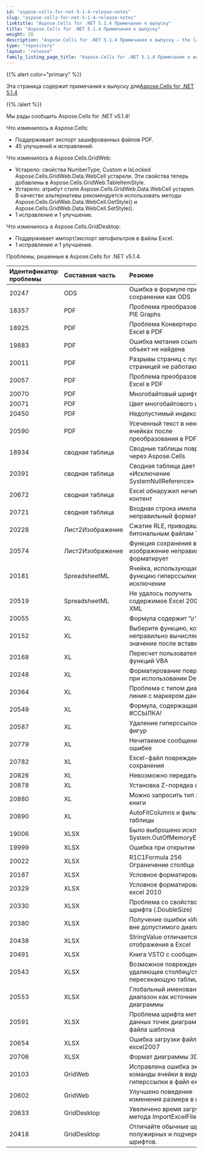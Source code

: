 ```yaml
---
id: "aspose-cells-for-net-5-1-4-release-notes"
slug: "aspose-cells-for-net-5-1-4-release-notes"
linktitle: "Aspose.Cells for .NET 5.1.4 Примечания к выпуску"
title: "Aspose.Cells for .NET 5.1.4 Примечания к выпуску"
weight: 20
description: "Aspose.Cells for .NET 5.1.4 Примечания к выпуску – the latest updates and fixes."
type: "repository"
layout: "release"
family_listing_page_title: "Aspose.Cells for .NET 5.1.4 Примечания к выпуску"
---
```

{{% alert color="primary" %}} 

 Эта страница содержит примечания к выпуску для[Aspose.Cells for .NET 5.1.4](https://releases.aspose.com/cells/net/new-releases/aspose.cells-for-.net-5.1.4/)

{{% /alert %}} 

 Мы рады сообщить Aspose.Cells for .NET v5.1.4!

 Что изменилось в Aspose.Cells:

- Поддерживает экспорт зашифрованных файлов PDF.
- 45 улучшений и исправлений.

 Что изменилось в Aspose.Cells.GridWeb:

- Устарело: свойства NumberType, Custom и IsLocked Aspose.Cells.GridWeb.Data.WebCell устарели. Эти свойства теперь добавлены в Aspose.Cells.GridWeb.TableItemStyle.
- Устарело: атрибут стиля Aspose.Cells.GridWeb.Data.WebCell устарел. В качестве альтернативы рекомендуется использовать методы Aspose.Cells.GridWeb.Data.WebCell.GetStyle() и Aspose.Cells.GridWeb.Data.WebCell.SetStyle().
- 1 исправление и 1 улучшение.



 Что изменилось в Aspose.Cells.GridDesktop:

- Поддерживает импорт/экспорт автофильтров в файлы Excel.
- 1 исправление и 1 улучшение.

 Проблемы, решенные в Aspose.Cells for .NET v5.1.4.

|**Идентификатор проблемы** |**Составная часть** |**Резюме** |
|:- |:- |:- |
|20247 |ODS | Ошибка в формуле при сохранении как ODS|
|18357 | PDF| Проблема преобразования в PIE Graphs|
|18925 | PDF| Проблема Конвертировать Excel в PDF|
|19883 | PDF| Ошибка метания ссылки на объект не найдена|
|20011 | PDF| Разрывы страниц с пустой страницей не работают|
|20057 | PDF| Проблема преобразования Excel в PDF|
|20070 | PDF| Многобайтовый шрифт|
|20071 | PDF| Цвет многобайтового шрифта|
|20450 | PDF| Недопустимый индекс строки|
|20590 | PDF| Усеченный текст в некоторых ячейках после преобразования в PDF|
|18934 | сводная таблица| Сводные таблицы повреждены через Aspose.Cells|
|20391 | сводная таблица|Сводная таблица дает «Исключение SystemNullReference»|
|20672 | сводная таблица| Excel обнаружил нечитаемый контент|
|20721 | сводная таблица| Входная строка имела неправильный формат|
|20228 | Лист2Изображение| Сжатие RLE, приводящее к битональным файлам TIFF|
|20574 | Лист2Изображение| Функция сохранения в изображение неправильно форматирует|
|20181 |SpreadsheetML | Ячейка, использующая функцию гиперссылки, выдает исключение|
|20519 |SpreadsheetML | Не удалось получить содержимое Excel 2007 в виде XML|
|20055 | XL| Формула содержит '\r'|
|20152 | XL| Выберите функцию, которая неправильно вычисляет значение после вставки строк|
|20168 | XL| Пересчет пользовательских функций VBA|
|20248 | XL| Форматирование повреждено при использовании DeleteRows|
|20364 | XL| Проблема с типом диаграммы: линия с маркером данных|
|20549 | XL| Формула, содержащая #ССЫЛКА!|
|20587 | XL| Удаление гиперссылок из фигур|
|20779 | XL| Нечитаемое сообщение об ошибке|
|20782 | XL| Excel-файл поврежден после сохранения|
|20826 | XL| Невозможно передать объект|
|20878 | XL| Установка Z-порядка фигур|
|20880 | XL| Можно запросить тип защиты книги|
|20890 | XL| AutoFitColumns и фильтр таблицы|
|19006 | XLSX| Было выброшено исключение System.OutOfMemoryException.|
|19999 | XLSX| Ошибка при открытии таблицы|
|20022 | XLSX| R1C1Formula 256 Ограничение столбца|
|20167 | XLSX|Условное форматирование|
|20329 | XLSX| Условное форматирование в excel 2010|
|20330 | XLSX| Проблема со свойством шрифта (.DoubleSize)|
|20380 | XLSX| Получение ошибки «Индекс вне допустимого диапазона»|
|20438 | XLSX| StringValue отличается от отображения в Excel|
|20491 | XLSX| Книга VSTO с сообщением|
|20543 | XLSX| Возможное повреждение, удаляющее столбец/строку, пересекающую таблицу|
|20553 | XLSX| Глобальный именованный диапазон как источник данных диаграммы|
|20591 | XLSX| Проблема шрифта меток данных точек диаграммы из файла шаблона|
|20654 | XLSX| Ошибка загрузки файла excel2007|
|20706 | XLSX| Формат диаграммы 3D|
|20103 | GridWeb| Исправлена ошибка экспорта команды ячейки в виде гиперссылки в файл excel.|
|20602 | GridWeb| Улучшено поведение изменения размера в клиенте.|
|20633 | GridDesktop| Увеличено время загрузки метода ImportExcelFile().|
|20418 | GridDesktop| Отличайте обычные шрифты от полужирных и подчеркнутых шрифтов.|

